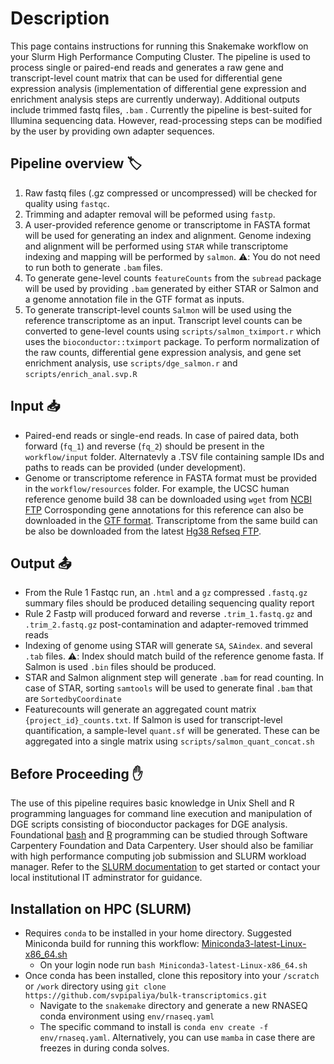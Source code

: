 # Description
This page contains instructions for running this Snakemake workflow on your Slurm High Performance Computing Cluster. The pipeline is used to process single or paired-end reads and generates a raw gene and transcript-level count matrix that can be used for differential gene expression analysis (implementation of differential gene expression and enrichment analysis steps are currently underway). Additional outputs include trimmed fastq files, `.bam` . 
Currently the pipeline is best-suited for Illumina sequencing data. However, read-processing steps can be modified by the user by providing own adapter sequences. 

## Pipeline overview :label:
1. Raw fastq files (.gz compressed or uncompressed) will be checked for quality using `fastqc`.
2. Trimming and adapter removal will be peformed using `fastp`.
3. A user-provided reference genome or transcriptome in FASTA format will be used for generating an index and alignment. Genome indexing and alignment will be performed using `STAR` while transcriptome indexing and mapping will be performed by `salmon`. ⚠️: You do not need to run both to generate `.bam` files. 
4. To generate gene-level counts `featureCounts` from the `subread` package will be used by providing `.bam` generated by either STAR or Salmon and a genome annotation file in the GTF format as inputs.
5. To generate transcript-level counts `Salmon` will be used using the reference transcriptome as an input. Transcript level counts can be converted to gene-level counts using `scripts/salmon_tximport.r` which uses the `bioconductor::tximport` package. 
To perform normalization of the raw counts, differential gene expression analysis, and gene set enrichment analysis, use `scripts/dge_salmon.r` and `scripts/enrich_anal.svp.R` 

## Input :inbox_tray:
- Paired-end reads or single-end reads. In case of paired data, both forward (`fq_1`) and reverse (`fq_2`) should be present in the `workflow/input` folder. Alternatevly a .TSV file containing sample IDs and paths to reads can be provided (under development).
- Genome or transcriptome reference in FASTA format must be provided in the `workflow/resources` folder. For example, the UCSC human reference genome build 38 can be downloaded using `wget` from [NCBI FTP](https://ftp.ncbi.nlm.nih.gov/genomes/all/GCA/000/001/405/GCA_000001405.15_GRCh38/seqs_for_alignment_pipelines.ucsc_ids/GCA_000001405.15_GRCh38_full_analysis_set.fna.gz) Corrosponding gene annotations for this reference can also be downloaded in the [GTF format](https://ftp.ncbi.nlm.nih.gov/genomes/all/GCA/000/001/405/GCA_000001405.15_GRCh38/seqs_for_alignment_pipelines.ucsc_ids/GCA_000001405.15_GRCh38_full_analysis_set.refseq_annotation.gtf.gz). Transcriptome from the same build can be also be downloaded from the latest [Hg38 Refseq FTP](https://ftp.ncbi.nlm.nih.gov/refseq/H_sapiens/annotation/GRCh38_latest/refseq_identifiers/GRCh38_latest_rna.fna.gz).

## Output :outbox_tray:
- From the Rule 1 Fastqc run, an `.html` and a `gz` compressed `.fastq.gz` summary files should be produced detailing sequencing quality report
- Rule 2 Fastp will produced forward and reverse `.trim_1.fastq.gz` and `.trim_2.fastq.gz` post-contamination and adapter-removed trimmed reads
- Indexing of genome using STAR will generate `SA`, `SAindex`. and several `.tab` files. ⚠️: Index should match build of the reference genome fasta. If Salmon is used `.bin` files should be produced.
- STAR and Salmon alignment step will generate `.bam` for read counting. In case of STAR, sorting `samtools` will be used to generate final `.bam` that are `SortedbyCoordinate`
- Featurecounts will generate an aggregated count matrix `{project_id}_counts.txt`. If Salmon is used for transcript-level quantification, a sample-level `quant.sf` will be generated. These can be aggregated into a single matrix using `scripts/salmon_quant_concat.sh`

## Before Proceeding :raised_hand:
The use of this pipeline requires basic knowledge in Unix Shell and R programming languages for command line execution and manipulation of DGE scripts consisting of bioconductor packages for DGE analysis. Foundational [bash](https://swcarpentry.github.io/shell-novice/) and [R](https://datacarpentry.org/genomics-r-intro/) programming can be studied through Software Carpentery Foundation and Data Carpentery.
User should also be familiar with high performance computing job submission and SLURM workload manager. Refer to the [SLURM documentation](https://slurm.schedmd.com/documentation.html) to get started or contact your local institutional IT adminstrator for guidance.  

## Installation on HPC (SLURM)
- Requires `conda` to be installed in your home directory. Suggested Miniconda build for running this workflow: [Miniconda3-latest-Linux-x86_64.sh](https://docs.conda.io/projects/conda/en/latest/user-guide/install/linux.html) 
  -   On your login node run `bash Miniconda3-latest-Linux-x86_64.sh`
 - Once conda has been installed, clone this repository into your `/scratch` or `/work` directory using `git clone https://github.com/svpipaliya/bulk-transcriptomics.git`
   -  Navigate to the `snakemake` directory and generate a new RNASEQ conda environment using `env/rnaseq.yaml`
   -  The specific command to install is `conda env create -f env/rnaseq.yaml`. Alternatively, you can use `mamba` in case there are freezes in during conda solves.
